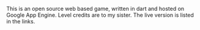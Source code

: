 This is an open source web based game, written in dart and hosted on Google App Engine. Level credits are to my sister. The live version is listed in the links.